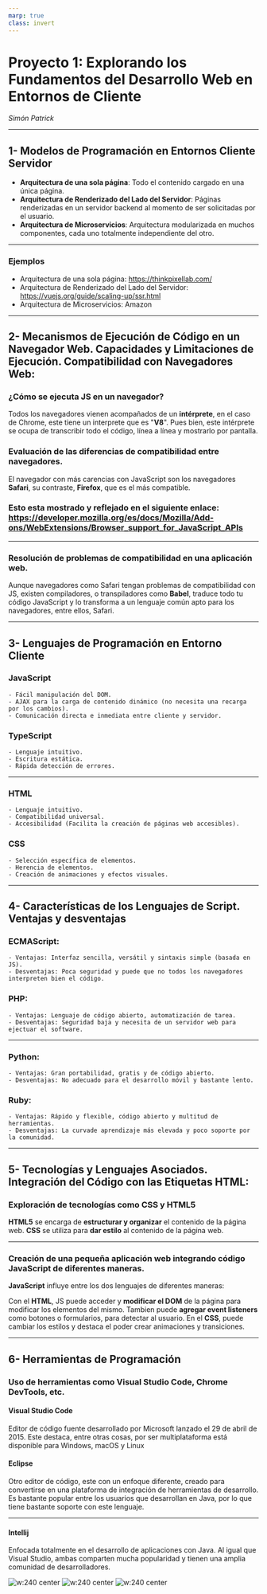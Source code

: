 ```yaml
---
marp: true
class: invert
---
```


# Proyecto 1: Explorando los Fundamentos del Desarrollo Web en Entornos de Cliente
_Simón Patrick_

---

## 1- Modelos de Programación en Entornos Cliente Servidor 
- __Arquitectura de una sola página__: Todo el contenido cargado en una única página.
- __Arquitectura de Renderizado del Lado del Servidor__: Páginas renderizadas en un servidor backend al momento de ser solicitadas por el usuario.
- __Arquitectura de Microservicios__: Arquitectura modularizada en muchos componentes, cada uno totalmente independiente del otro.

---

### Ejemplos
- Arquitectura de una sola página: https://thinkpixellab.com/
- Arquitectura de Renderizado del Lado del Servidor: https://vuejs.org/guide/scaling-up/ssr.html
- Arquitectura de Microservicios: Amazon

---

## 2- Mecanismos de Ejecución de Código en un Navegador Web. Capacidades y Limitaciones de Ejecución. Compatibilidad con Navegadores Web:

### ¿Cómo se ejecuta JS en un navegador?
Todos los navegadores vienen acompañados de un __intérprete__, en el caso de Chrome, este tiene un interprete que es "__V8__". Pues bien, este intérprete se ocupa de transcribir todo el código, línea a línea y mostrarlo por pantalla.

### Evaluación de las diferencias de compatibilidad entre navegadores.
El navegador con más carencias con JavaScript son los navegadores __Safari__,
su contraste, __Firefox__, que es el más compatible.

### Esto esta mostrado y reflejado en el siguiente enlace: https://developer.mozilla.org/es/docs/Mozilla/Add-ons/WebExtensions/Browser_support_for_JavaScript_APIs

---

### Resolución de problemas de compatibilidad en una aplicación web.
Aunque navegadores como Safari tengan problemas de compatibilidad con JS, existen compiladores, o transpiladores como __Babel__, traduce todo tu código JavaScript y lo transforma a un lenguaje común apto para los navegadores, entre ellos, Safari.

---
## 3- Lenguajes de Programación en Entorno Cliente
### JavaScript
    - Fácil manipulación del DOM.
    - AJAX para la carga de contenido dinámico (no necesita una recarga por los cambios).
    - Comunicación directa e inmediata entre cliente y servidor.
### TypeScript
    - Lenguaje intuitivo.
    - Escritura estática.
    - Rápida detección de errores.
---

### HTML
    - Lenguaje intuitivo.
    - Compatibilidad universal.
    - Accesibilidad (Facilita la creación de páginas web accesibles).
### CSS
    - Selección específica de elementos.
    - Herencia de elementos.
    - Creación de animaciones y efectos visuales.
---
## 4- Características de los Lenguajes de Script. Ventajas y desventajas
### ECMAScript:
    - Ventajas: Interfaz sencilla, versátil y sintaxis simple (basada en JS).
    - Desventajas: Poca seguridad y puede que no todos los navegadores interpreten bien el código.
### PHP:
    - Ventajas: Lenguaje de código abierto, automatización de tarea.
    - Desventajas: Seguridad baja y necesita de un servidor web para ejectuar el software.
---
### Python:
    - Ventajas: Gran portabilidad, gratis y de código abierto.
    - Desventajas: No adecuado para el desarrollo móvil y bastante lento.
### Ruby:
    - Ventajas: Rápido y flexible, código abierto y multitud de herramientas.
    - Desventajas: La curvade aprendizaje más elevada y poco soporte por la comunidad.
---
## 5- Tecnologías y Lenguajes Asociados. Integración del Código con las Etiquetas HTML:

### Exploración de tecnologías como CSS y HTML5
__HTML5__ se encarga de __estructurar y organizar__ el contenido de la página web.
__CSS__ se utiliza para __dar estilo__ al contenido de la página web.

---
### Creación de una pequeña aplicación web integrando código JavaScript de diferentes maneras.
__JavaScript__ influye entre los dos lenguajes de diferentes maneras:

Con el __HTML__, JS puede acceder y __modificar el DOM__ de la página para modificar los elementos del mismo. Tambien puede __agregar event listeners__ como botones o formularios, para detectar al usuario. 
En el __CSS__, puede cambiar los estilos y destaca el poder crear animaciones y transiciones.

---
## 6- Herramientas de Programación
### Uso de herramientas como Visual Studio Code, Chrome DevTools, etc.
#### Visual Studio Code
Editor de código fuente desarrollado por Microsoft lanzado el 29 de abril de 2015. Este destaca, entre otras cosas, por ser multiplataforma está disponible para Windows, macOS y Linux

#### Eclipse
Otro editor de código, este con un enfoque diferente, creado para convertirse en una plataforma de integración de herramientas de desarrollo. Es bastante popular entre los usuarios que desarrollan en Java, por lo que tiene bastante soporte con este lenguaje.

---
#### Intellij
Enfocada totalmente en el desarrollo de aplicaciones con Java. Al igual que Visual Studio, ambas comparten mucha popularidad y tienen una amplia comunidad de desarrolladores.

![w:240 center](/Proyecto%201/img/Intellij.png) ![w:240 center](/Proyecto%201/img/vsc.png) ![w:240 center](/Proyecto%201/img/eclipse.png)

